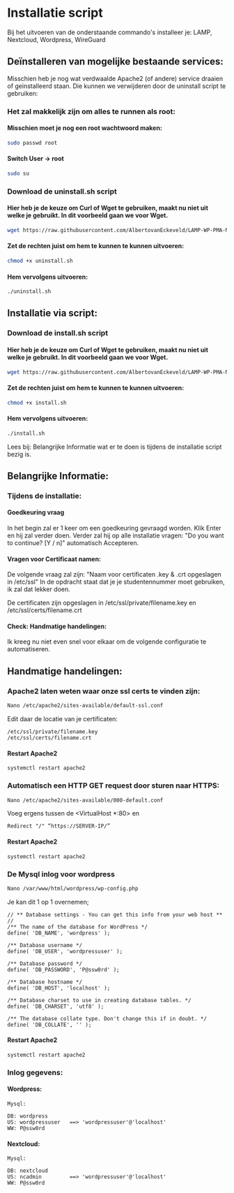 # Installatie script

Bij het uitvoeren van de onderstaande commando's installeer je: LAMP, Nextcloud, Wordpress, WireGuard 

## Deïnstalleren van mogelijke bestaande services:

Misschien heb je nog wat verdwaalde Apache2 (of andere) service draaien of geinstalleerd staan. Die kunnen we verwijderen door de uninstall script te gebruiken: 

### Het zal makkelijk zijn om alles te runnen als root:
#### Misschien moet je nog een root wachtwoord maken:

```bash
sudo passwd root
```

#### Switch User -> root

```bash
sudo su 
```

### Download de uninstall.sh script
#### Hier heb je de keuze om Curl of Wget te gebruiken, maakt nu niet uit welke je gebruikt. In dit voorbeeld gaan we voor Wget.

```bash
wget https://raw.githubusercontent.com/AlbertovanEckeveld/LAMP-WP-PMA-NC-WG-Installscript/main/uninstall.sh
```

#### Zet de rechten juist om hem te kunnen te kunnen uitvoeren:

```bash
chmod +x uninstall.sh
```

#### Hem vervolgens uitvoeren:

```bash
./uninstall.sh
```

## Installatie via script:

### Download de install.sh script
#### Hier heb je de keuze om Curl of Wget te gebruiken, maakt nu niet uit welke je gebruikt. In dit voorbeeld gaan we voor Wget.

```bash
wget https://raw.githubusercontent.com/AlbertovanEckeveld/LAMP-WP-PMA-NC-WG-Installscript/main/install.sh
```

#### Zet de rechten juist om hem te kunnen te kunnen uitvoeren:

```bash
chmod +x install.sh
```

#### Hem vervolgens uitvoeren:

```bash
./install.sh
```

Lees bij: Belangrijke Informatie wat er te doen is tijdens de installatie script bezig is.

## Belangrijke Informatie:

### Tijdens de installatie:

#### Goedkeuring vraag
In het begin zal er 1 keer om een goedkeuring gevraagd worden. Klik Enter en hij zal verder doen. Verder zal hij op alle installatie vragen: "Do you want to continue? [Y / n]" automatisch Accepteren.

#### Vragen voor Certificaat namen:

De volgende vraag zal zijn: "Naam voor certificaten .key & .crt opgeslagen in /etc/ssl" In de opdracht staat dat je je studentennummer moet gebruiken, ik zal dat lekker doen. 

De certificaten zijn opgeslagen in /etc/ssl/private/filename.key en /etc/ssl/certs/filename.crt

#### Check: Handmatige handelingen:

Ik kreeg nu niet even snel voor elkaar om de volgende configuratie te automatiseren.

## Handmatige handelingen:
### Apache2 laten weten waar onze ssl certs te vinden zijn:
```bash
Nano /etc/apache2/sites-available/default-ssl.conf
```
Edit daar de locatie van je certificaten:
```
/etc/ssl/private/filename.key
/etc/ssl/certs/filename.crt
```

#### Restart Apache2
```
systemctl restart apache2
```

### Automatisch een HTTP GET request door sturen naar HTTPS:

```bash
Nano /etc/apache2/sites-available/000-default.conf
```
Voeg ergens tussen de <VirtualHost *:80> en </VirtualHost>
```
Redirect "/" “https://SERVER-IP/”
```

#### Restart Apache2
```
systemctl restart apache2
```

### De Mysql inlog voor wordpress

```bash
Nano /var/www/html/wordpress/wp-config.php
```
Je kan dit 1 op 1 overnemen;
```
// ** Database settings - You can get this info from your web host ** //
/** The name of the database for WordPress */
define( 'DB_NAME', 'wordpress' );

/** Database username */
define( 'DB_USER', 'wordpressuser' );

/** Database password */
define( 'DB_PASSWORD', 'P@ssw0rd' );

/** Database hostname */
define( 'DB_HOST', 'localhost' );

/** Database charset to use in creating database tables. */
define( 'DB_CHARSET', 'utf8' );

/** The database collate type. Don't change this if in doubt. */
define( 'DB_COLLATE', '' );

```
#### Restart Apache2
```
systemctl restart apache2
```

### Inlog gegevens:

#### Wordpress:
```
Mysql:

DB: wordpress
US: wordpressuser   ==> 'wordpressuser'@'localhost'
WW: P@ssw0rd
```

#### Nextcloud:
```
Mysql:

DB: nextcloud
US: ncadmin         ==> 'wordpressuser'@'localhost'
WW: P@ssw0rd
```